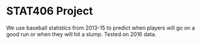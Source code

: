 # STAT406 Project

We use baseball statistics from 2013-15 to predict when players will go on a good run or when they will hit a slump.
Tested on 2016 data.
